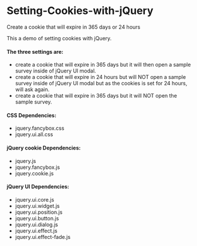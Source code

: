 # Setting-Cookies-with-jQuery
Create a cookie that will expire in 365 days or 24 hours

This a demo of setting cookies with jQuery.

#### The three settings are:

- create a cookie that will expire in 365 days but it will then open a sample survey inside of jQuery UI modal.
- create a cookie that will expire in 24 hours but will NOT open a sample survey inside of jQuery UI modal but as the cookies is set for 24 hours, will ask again.
- create a cookie that will expire in 365 days but it will NOT open the sample survey.

#### CSS Dependencies:
- jquery.fancybox.css
- jquery.ui.all.css

#### jQuery cookie Dependencies:    
- jquery.js
- jquery.fancybox.js
- jquery.cookie.js

#### jQuery UI Dependencies: 
- jquery.ui.core.js
- jquery.ui.widget.js
- jquery.ui.position.js
- jquery.ui.button.js
- jquery.ui.dialog.js
- jquery.ui.effect.js
- jquery.ui.effect-fade.js

